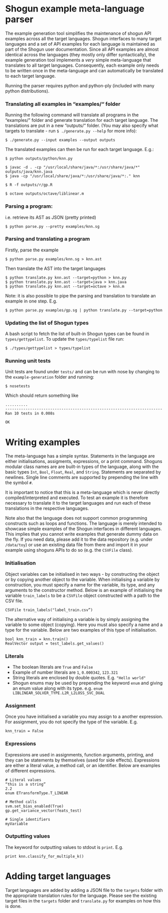 # Shogun example meta-language parser
The example generation tool simplifies the maintenance of shogun API examples across all the target languages. Shogun interfaces to many target languages and a set of API examples for each language is maintained as part of the Shogun user documentation. Since all API examples are almost identical across the languages (they mostly only differ syntactically), the example generation tool implements a *very* simple meta-language that translates to all target languages. Consequently, each example only needs to be written once in the meta-language and can automatically be translated to each target language.

Running the parser requires python and python-ply (included with many python distributions).

### Translating all examples in “examples/“ folder
Running the following command will translate all programs in the “examples/” folder and generate translation for each target language. The translations are put in a new “outputs/“ folder. (You may also specify what targets to translate - run `$ ./generate.py --help` for more info):

```
$ ./generate.py --input examples --output outputs 
```
The translated examples can then be run for each target language. E.g.:

```
$ python outputs/python/knn.py

$ javac -d . -cp "/usr/local/share/java/*:/usr/share/java/*" outputs/java/knn.java
$ java -cp "/usr/local/share/java/*:/usr/share/java/*:." knn

$ R -f outputs/r/gp.R

$ octave outputs/octave/liblinear.m
```

### Parsing a program:
i.e. retrieve its AST as JSON (pretty printed)
```
$ python parse.py --pretty examples/knn.sg
```

### Parsing and translating a program
Firstly, parse the example

```
$ python parse.py examples/knn.sg > knn.ast
```

Then translate the AST into the target languages

```
$ python translate.py knn.ast --target=python > knn.py
$ python translate.py knn.ast --target=java > knn.java
$ python translate.py knn.ast --target=octave > knn.m
```

Note: it is also possible to pipe the parsing and translation to translate an example in one step. E.g.
```
$ python parse.py examples/gp.sg | python translate.py --target=python
```

### Updating the list of Shogun types
A bash script to fetch the list of built-in Shogun types can be found in `types/gettypelist`. To update the `types/typelist` file run:
```
$ ./types/gettypelist > types/typelist
```

### Running unit tests
Unit tests are found under `tests/` and can be run with nose by changing to the `example-generation` folder and running:

```
$ nosetests
```

Which should return something like

```
..........
----------------------------------------------------------------------
Ran 10 tests in 0.008s

OK
```
# Writing examples

The meta-language has a simple syntax. Statements in the language are either initialisations, assigments, expressions, or a print command. Shoguns modular class names are are built-in types of the language, along with the basic types `Int`, `Bool`, `Float`, `Real`, and `String`. Statements are separated by newlines. Single line comments are supported by prepending the line with the symbol `#`.

It is important to notice that this is a meta-language which is never directly compiled/interpreted and executed. To test an example it is therefore necessary to translate it to the target languages and run each of these translations in the respective languages.

Note also that the language does not support common programming constructs such as loops and functions. The language is merely intended to showcase simple examples of the Shogun interfaces in different languages. This implies that you cannot write examples that generate dummy data on the fly. If you need data, please add it to the data repository (e.g. under `/data/toy`) or use an existing data file from there and import it in your example using shoguns APIs to do so (e.g. the `CSVFile` class).

### Initialisation
Object variables can be initialised in two ways - by constructing the object or by copying another object to the variable. When initialising a variable by construction, you must specify a name for the variable, its type, and any arguments to the constructor method. Below is an example of initialising the variable `train_labels` to be a `CSVFile` object constructed with a path to the CSV file.

```
CSVFile train_labels("label_train.csv”)
```

The alternative way of initialising a variable is by simply assigning the variable to some object (copying). Here you must also specify a name and a type for the variable. Below are two examples of this type of initialisation.

```
bool knn_train = knn.train()
RealVector output = test_labels.get_values()
```

### Literals
- The boolean literals are `True` and `False`
- Example of number literals are `1`, `0.000342`, `123.321`
- String literals are enclosed by double quotes. E.g. `"Hello world"`
- Shogun enums may be used by prepending the keyword `enum` and giving an enum value along with its type. e.g. `enum LIBLINEAR_SOLVER_TYPE.L2R_L2LOSS_SVC_DUAL`

### Assignment
Once you have initialised a variable you may assign to a another expression. For assignment, you do not specify the type of the variable. E.g.

```
knn_train = False
```

### Expressions
Expressions are used in assignments, function arguments, printing, and they can be statements by themselves (used for side effects). Expressions are either a literal value, a method call, or an identifier. Below are examples of different expressions.

```
# Literal values
“this is a string”
2.2
enum ETransformType.T_LINEAR

# Method calls
svm.set_bias_enabled(True)
gp.get_variance_vector(feats_test)

# Single identifiers
myVariable
```

### Outputting values
The keyword for outputting values to stdout is `print`. E.g.

```
print knn.classify_for_multiple_k()
```

# Adding target languages

Target languages are added by adding a JSON file to the `targets` folder with the appropriate translation rules for the language. Please see the existing target files in the `targets` folder and `translate.py` for examples on how this is done.
